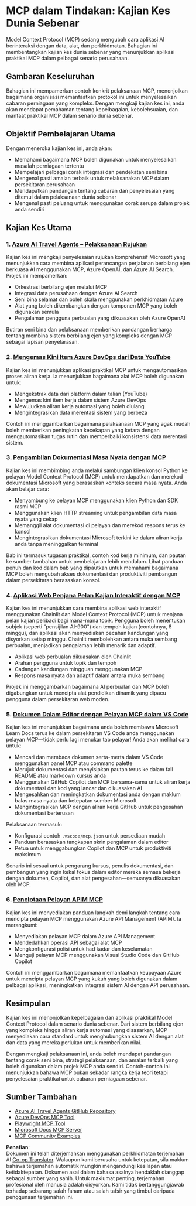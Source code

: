 <!--
CO_OP_TRANSLATOR_METADATA:
{
  "original_hash": "6940b1e931e51821b219aa9dcfe8c4ee",
  "translation_date": "2025-06-23T11:13:56+00:00",
  "source_file": "09-CaseStudy/README.md",
  "language_code": "ms"
}
-->
# MCP dalam Tindakan: Kajian Kes Dunia Sebenar

Model Context Protocol (MCP) sedang mengubah cara aplikasi AI berinteraksi dengan data, alat, dan perkhidmatan. Bahagian ini membentangkan kajian kes dunia sebenar yang menunjukkan aplikasi praktikal MCP dalam pelbagai senario perusahaan.

## Gambaran Keseluruhan

Bahagian ini mempamerkan contoh konkrit pelaksanaan MCP, menonjolkan bagaimana organisasi memanfaatkan protokol ini untuk menyelesaikan cabaran perniagaan yang kompleks. Dengan mengkaji kajian kes ini, anda akan mendapat pemahaman tentang kepelbagaian, kebolehsuaian, dan manfaat praktikal MCP dalam senario dunia sebenar.

## Objektif Pembelajaran Utama

Dengan meneroka kajian kes ini, anda akan:

- Memahami bagaimana MCP boleh digunakan untuk menyelesaikan masalah perniagaan tertentu
- Mempelajari pelbagai corak integrasi dan pendekatan seni bina
- Mengenal pasti amalan terbaik untuk melaksanakan MCP dalam persekitaran perusahaan
- Mendapatkan pandangan tentang cabaran dan penyelesaian yang ditemui dalam pelaksanaan dunia sebenar
- Mengenal pasti peluang untuk menggunakan corak serupa dalam projek anda sendiri

## Kajian Kes Utama

### 1. [Azure AI Travel Agents – Pelaksanaan Rujukan](./travelagentsample.md)

Kajian kes ini mengkaji penyelesaian rujukan komprehensif Microsoft yang menunjukkan cara membina aplikasi perancangan perjalanan berbilang ejen berkuasa AI menggunakan MCP, Azure OpenAI, dan Azure AI Search. Projek ini mempamerkan:

- Orkestrasi berbilang ejen melalui MCP
- Integrasi data perusahaan dengan Azure AI Search
- Seni bina selamat dan boleh skala menggunakan perkhidmatan Azure
- Alat yang boleh dikembangkan dengan komponen MCP yang boleh digunakan semula
- Pengalaman pengguna perbualan yang dikuasakan oleh Azure OpenAI

Butiran seni bina dan pelaksanaan memberikan pandangan berharga tentang membina sistem berbilang ejen yang kompleks dengan MCP sebagai lapisan penyelarasan.

### 2. [Mengemas Kini Item Azure DevOps dari Data YouTube](./UpdateADOItemsFromYT.md)

Kajian kes ini menunjukkan aplikasi praktikal MCP untuk mengautomasikan proses aliran kerja. Ia menunjukkan bagaimana alat MCP boleh digunakan untuk:

- Mengekstrak data dari platform dalam talian (YouTube)
- Mengemas kini item kerja dalam sistem Azure DevOps
- Mewujudkan aliran kerja automasi yang boleh diulang
- Mengintegrasikan data merentasi sistem yang berbeza

Contoh ini menggambarkan bagaimana pelaksanaan MCP yang agak mudah boleh memberikan peningkatan kecekapan yang ketara dengan mengautomasikan tugas rutin dan memperbaiki konsistensi data merentasi sistem.

### 3. [Pengambilan Dokumentasi Masa Nyata dengan MCP](./docs-mcp/README.md)

Kajian kes ini membimbing anda melalui sambungan klien konsol Python ke pelayan Model Context Protocol (MCP) untuk mendapatkan dan merekod dokumentasi Microsoft yang berasaskan konteks secara masa nyata. Anda akan belajar cara:

- Menyambung ke pelayan MCP menggunakan klien Python dan SDK rasmi MCP
- Menggunakan klien HTTP streaming untuk pengambilan data masa nyata yang cekap
- Memanggil alat dokumentasi di pelayan dan merekod respons terus ke konsol
- Mengintegrasikan dokumentasi Microsoft terkini ke dalam aliran kerja anda tanpa meninggalkan terminal

Bab ini termasuk tugasan praktikal, contoh kod kerja minimum, dan pautan ke sumber tambahan untuk pembelajaran lebih mendalam. Lihat panduan penuh dan kod dalam bab yang dipautkan untuk memahami bagaimana MCP boleh mengubah akses dokumentasi dan produktiviti pembangun dalam persekitaran berasaskan konsol.

### 4. [Aplikasi Web Penjana Pelan Kajian Interaktif dengan MCP](./docs-mcp/README.md)

Kajian kes ini menunjukkan cara membina aplikasi web interaktif menggunakan Chainlit dan Model Context Protocol (MCP) untuk menjana pelan kajian peribadi bagi mana-mana topik. Pengguna boleh menentukan subjek (seperti "pensijilan AI-900") dan tempoh kajian (contohnya, 8 minggu), dan aplikasi akan menyediakan pecahan kandungan yang disyorkan setiap minggu. Chainlit membolehkan antara muka sembang perbualan, menjadikan pengalaman lebih menarik dan adaptif.

- Aplikasi web perbualan dikuasakan oleh Chainlit
- Arahan pengguna untuk topik dan tempoh
- Cadangan kandungan mingguan menggunakan MCP
- Respons masa nyata dan adaptif dalam antara muka sembang

Projek ini menggambarkan bagaimana AI perbualan dan MCP boleh digabungkan untuk mencipta alat pendidikan dinamik yang dipacu pengguna dalam persekitaran web moden.

### 5. [Dokumen Dalam Editor dengan Pelayan MCP dalam VS Code](./docs-mcp/README.md)

Kajian kes ini menunjukkan bagaimana anda boleh membawa Microsoft Learn Docs terus ke dalam persekitaran VS Code anda menggunakan pelayan MCP—tidak perlu lagi menukar tab pelayar! Anda akan melihat cara untuk:

- Mencari dan membaca dokumen serta-merta dalam VS Code menggunakan panel MCP atau command palette
- Merujuk dokumentasi dan menyisipkan pautan terus ke dalam fail README atau markdown kursus anda
- Menggunakan GitHub Copilot dan MCP bersama-sama untuk aliran kerja dokumentasi dan kod yang lancar dan dikuasakan AI
- Mengesahkan dan meningkatkan dokumentasi anda dengan maklum balas masa nyata dan ketepatan sumber Microsoft
- Mengintegrasikan MCP dengan aliran kerja GitHub untuk pengesahan dokumentasi berterusan

Pelaksanaan termasuk:
- Konfigurasi contoh `.vscode/mcp.json` untuk persediaan mudah
- Panduan berasaskan tangkapan skrin pengalaman dalam editor
- Petua untuk menggabungkan Copilot dan MCP untuk produktiviti maksimum

Senario ini sesuai untuk pengarang kursus, penulis dokumentasi, dan pembangun yang ingin kekal fokus dalam editor mereka semasa bekerja dengan dokumen, Copilot, dan alat pengesahan—semuanya dikuasakan oleh MCP.

### 6. [Penciptaan Pelayan APIM MCP](./apimsample.md)

Kajian kes ini menyediakan panduan langkah demi langkah tentang cara mencipta pelayan MCP menggunakan Azure API Management (APIM). Ia merangkumi:
- Menyediakan pelayan MCP dalam Azure API Management
- Mendedahkan operasi API sebagai alat MCP
- Mengkonfigurasi polisi untuk had kadar dan keselamatan
- Menguji pelayan MCP menggunakan Visual Studio Code dan GitHub Copilot

Contoh ini menggambarkan bagaimana memanfaatkan keupayaan Azure untuk mencipta pelayan MCP yang kukuh yang boleh digunakan dalam pelbagai aplikasi, meningkatkan integrasi sistem AI dengan API perusahaan.

## Kesimpulan

Kajian kes ini menonjolkan kepelbagaian dan aplikasi praktikal Model Context Protocol dalam senario dunia sebenar. Dari sistem berbilang ejen yang kompleks hingga aliran kerja automasi yang disasarkan, MCP menyediakan cara standard untuk menghubungkan sistem AI dengan alat dan data yang mereka perlukan untuk memberikan nilai.

Dengan mengkaji pelaksanaan ini, anda boleh mendapat pandangan tentang corak seni bina, strategi pelaksanaan, dan amalan terbaik yang boleh digunakan dalam projek MCP anda sendiri. Contoh-contoh ini menunjukkan bahawa MCP bukan sekadar rangka kerja teori tetapi penyelesaian praktikal untuk cabaran perniagaan sebenar.

## Sumber Tambahan

- [Azure AI Travel Agents GitHub Repository](https://github.com/Azure-Samples/azure-ai-travel-agents)
- [Azure DevOps MCP Tool](https://github.com/microsoft/azure-devops-mcp)
- [Playwright MCP Tool](https://github.com/microsoft/playwright-mcp)
- [Microsoft Docs MCP Server](https://github.com/MicrosoftDocs/mcp)
- [MCP Community Examples](https://github.com/microsoft/mcp)

**Penafian**:  
Dokumen ini telah diterjemahkan menggunakan perkhidmatan terjemahan AI [Co-op Translator](https://github.com/Azure/co-op-translator). Walaupun kami berusaha untuk ketepatan, sila maklum bahawa terjemahan automatik mungkin mengandungi kesilapan atau ketidaktepatan. Dokumen asal dalam bahasa asalnya hendaklah dianggap sebagai sumber yang sahih. Untuk maklumat penting, terjemahan profesional oleh manusia adalah disyorkan. Kami tidak bertanggungjawab terhadap sebarang salah faham atau salah tafsir yang timbul daripada penggunaan terjemahan ini.